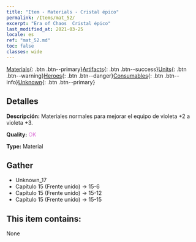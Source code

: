 ```yaml
---
title: "Item - Materials - Cristal épico"
permalink: /Items/mat_52/
excerpt: "Era of Chaos  Cristal épico"
last_modified_at: 2021-03-25
locale: es
ref: "mat_52.md"
toc: false
classes: wide
---
```

 [Materials](/es/Items/){: .btn .btn--primary}[Artifacts](/es/Items/Artifacts/){: .btn .btn--success}[Units](/es/Items/Units/){: .btn .btn--warning}[Heroes](/es/Items/Heroes/){: .btn .btn--danger}[Consumables](/es/Items/Consumables/){: .btn .btn--info}[Unknown](/es/Items/Unknown/){: .btn .btn--primary}

## Detalles
 **Descripción:** Materiales normales para mejorar el equipo de violeta +2 a violeta +3.

 **Quality:** <span style="color: #DA70D6">OK</span>

 **Type:** Material

## Gather

*    Unknown_17 
*    Capítulo 15 (Frente unido) -> 15-6 
*    Capítulo 15 (Frente unido) -> 15-12 
*    Capítulo 15 (Frente unido) -> 15-15 

## This item contains:

  None

